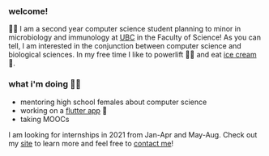 ### welcome!
👩‍🔬 I am a second year computer science student planning to minor in microbiology and immunology at [UBC](https://ubc.ca) in the Faculty of Science! As you can tell, I am interested in the conjunction between computer science and biological sciences. In my free time I like to powerlift 🏋️‍♀️ and eat [ice cream](https://www.madebymarcus.ca/) 🍦. 

### what i'm doing 👩‍💻
- mentoring high school females about computer science 
- working on a [flutter app](https://github.com/lhao03/nutrin-food-tracking-app) 📱
- taking MOOCs

I am looking for internships in 2021 from Jan-Apr and May-Aug. Check out my [site](https://haolucy.tech/) to learn more and feel free to [contact me](mailto:hao.lucyy@gmail.com)!



